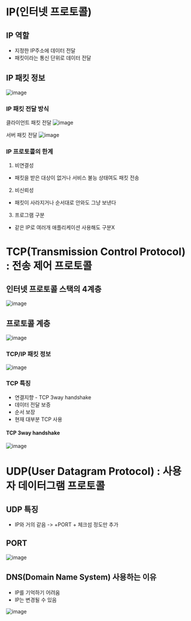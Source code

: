 # IP(인터넷 프로토콜)

## IP 역할
- 지정한 IP주소에 데이터 전달
- 패킷이라는 통신 단위로 데이터 전달

## IP 패킷 정보
![image](https://user-images.githubusercontent.com/59104703/167140116-b6688151-0d7c-4902-8887-2aec735e3a77.png)

### IP 패킷 전달 방식

클라이언트 패킷 전달
![image](https://user-images.githubusercontent.com/59104703/167140273-d457f9ba-c46c-4696-b09b-c86a656419a7.png)

서버 패킷 전달
![image](https://user-images.githubusercontent.com/59104703/167140290-638a8265-ab12-4fb1-a46d-c25c2de0a69b.png)

### IP 프로토콜의 한계
1. 비연결성
  - 패킷을 받은 대상이 없거나 서비스 불능 상태여도 패킷 전송

2. 비신뢰성
  - 패킷이 사라지거나 순서대로 안와도 그냥 보낸다

3. 프로그램 구분
  - 같은 IP로 여러개 애플리케이션 사용해도 구분X


# TCP(Transmission Control Protocol) :  전송 제어 프로토콜

## 인터넷 프로토콜 스택의 4계층
![image](https://user-images.githubusercontent.com/59104703/167140710-8a7348df-0728-4047-80cb-18b91906f102.png)

## 프로토콜 계층
![image](https://user-images.githubusercontent.com/59104703/167140777-56cd4363-235b-4f7d-bd24-b207c675eaaa.png)

### TCP/IP 패킷 정보
![image](https://user-images.githubusercontent.com/59104703/167140854-d2c719d4-a8f9-48bc-9424-1b5321a07415.png)

### TCP 특징
- 연결지향 - TCP 3way handshake
- 데이터 전달 보증
- 순서 보장
- 현재 대부분 TCP 사용

#### TCP 3way handshake
![image](https://user-images.githubusercontent.com/59104703/167141107-f1e48e93-9f6d-4477-b31e-5c35a4e0597c.png)

# UDP(User Datagram Protocol) : 사용자 데이터그램 프로토콜

## UDP 특징
- IP와 거의 같음 ->  +PORT + 체크섬 정도만 추가

## PORT
![image](https://user-images.githubusercontent.com/59104703/167141395-0cba843f-967e-4201-adae-8abd44f1097f.png)

## DNS(Domain Name System) 사용하는 이유
- IP를 기억하기 어려움
- IP는 변경될 수 있음

![image](https://user-images.githubusercontent.com/59104703/167141800-b7c343b5-5ab1-4734-99fd-3c81f8d7a4f1.png)


